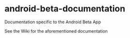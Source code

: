 # android-beta-documentation
Documentation specific to the Android Beta App

See the Wiki for the aforementioned documentation
